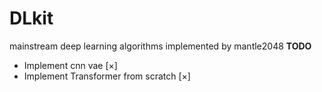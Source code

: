 # DLkit
mainstream deep learning algorithms implemented by mantle2048
**TODO**
- Implement cnn vae [×]
- Implement Transformer from scratch [×]
